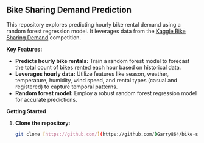 ## Bike Sharing Demand Prediction

This repository explores predicting hourly bike rental demand using a random forest regression model. It leverages data from the [Kaggle Bike Sharing Demand](https://www.kaggle.com/c/bike-sharing-demand) competition.

**Key Features:**

* **Predicts hourly bike rentals:** Train a random forest model to forecast the total count of bikes rented each hour based on historical data.
* **Leverages hourly data:** Utilize features like season, weather, temperature, humidity, wind speed, and rental types (casual and registered) to capture temporal patterns.
* **Random forest model:** Employ a robust random forest regression model for accurate predictions.

**Getting Started**

1. **Clone the repository:**

   ```bash
   git clone [https://github.com/](https://github.com/)Garry864/bike-sharing-demand-prediction.git


